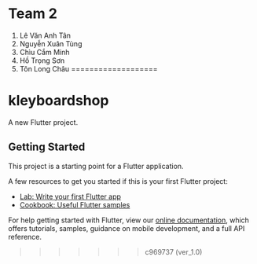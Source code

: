 
# Team 2
1. Lê Văn Anh Tân 
2. Nguyễn Xuân Tùng
3. Chìu Cắm Minh
4. Hồ Trọng Sơn 
5. Tôn Long Châu 
===================
# kleyboardshop

A new Flutter project.

## Getting Started

This project is a starting point for a Flutter application.

A few resources to get you started if this is your first Flutter project:

- [Lab: Write your first Flutter app](https://flutter.dev/docs/get-started/codelab)
- [Cookbook: Useful Flutter samples](https://flutter.dev/docs/cookbook)

For help getting started with Flutter, view our
[online documentation](https://flutter.dev/docs), which offers tutorials,
samples, guidance on mobile development, and a full API reference.
>>>>>>> c969737 (ver_1.0)
